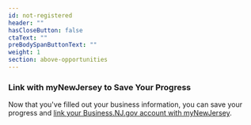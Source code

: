 ```yaml
---
id: not-registered
header: ""
hasCloseButton: false
ctaText: ""
preBodySpanButtonText: ""
weight: 1
section: above-opportunities
---
```


### Link with myNewJersey to Save Your Progress

Now that you've filled out your business information, you can save your progress and [link your Business.NJ.gov account with myNewJersey](/account-setup).
